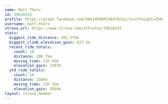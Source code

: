 ```yaml
---
name: Matt Thorx
id: 39610315
profile: https://graph.facebook.com/564195000748478/picture?height=256&width=256
username: matt-thorx
strava_url: https://www.strava.com/athletes/39610315
stats:
  biggest_ride_distance: 203.57km
  biggest_climb_elevation_gain: 637.2m
  recent_ride_totals:
    count: 10
    distance: 200.7km
    moving_time: 11h 03m
    elevation_gain: 3387m
  ytd_ride_totals:
    count: 14
    distance: 238km
    moving_time: 13h 32m
    elevation_gain: 3564m
layout: strava_member
--- 
```

